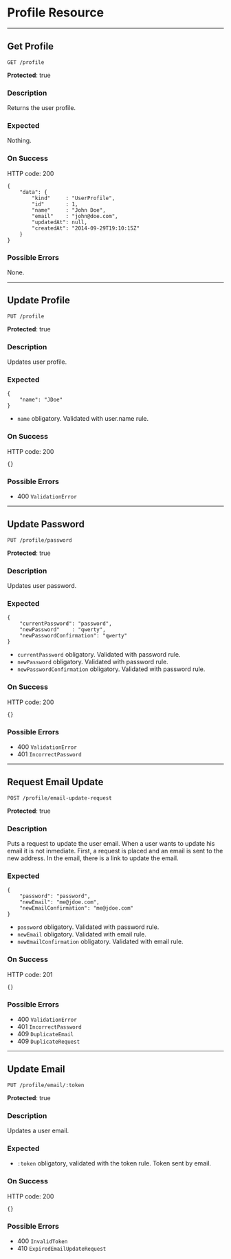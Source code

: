 # Profile Resource

---

## Get Profile

`GET /profile`

**Protected**: true

### Description

Returns the user profile.

### Expected

Nothing.

### On Success

HTTP code: 200

```
{
    "data": {
        "kind"     : "UserProfile",
        "id"       : 1,
        "name"     : "John Doe",
        "email"    : "john@doe.com",
        "updatedAt": null,
        "createdAt": "2014-09-29T19:10:15Z"
    }
}
```

### Possible Errors

None.

---

## Update Profile

`PUT /profile`

**Protected**: true

### Description

Updates user profile.

### Expected

```
{
    "name": "JDoe"
}
```

- `name` obligatory. Validated with user.name rule.

### On Success

HTTP code: 200

```
{}
```

### Possible Errors

- 400 `ValidationError`

---

## Update Password

`PUT /profile/password`

**Protected**: true

### Description

Updates user password.

### Expected

```
{
    "currentPassword": "password",
    "newPassword"    : "qwerty",
    "newPasswordConfirmation": "qwerty"
}
```

- `currentPassword` obligatory. Validated with password rule.
- `newPassword` obligatory. Validated with password rule.
- `newPasswordConfirmation` obligatory. Validated with password rule.

### On Success

HTTP code: 200

```
{}
```

### Possible Errors

- 400 `ValidationError`
- 401 `IncorrectPassword`

---

## Request Email Update

`POST /profile/email-update-request`

**Protected**: true

### Description

Puts a request to update the user email. When a user wants to update his email it is not inmediate. First, a request is placed and an email is sent to the new address. In the email, there is a link to update the email.

### Expected

```
{
    "password": "password",
    "newEmail": "me@jdoe.com",
    "newEmailConfirmation": "me@jdoe.com"
}
```

- `password` obligatory. Validated with password rule.
- `newEmail` obligatory. Validated with email rule.
- `newEmailConfirmation` obligatory. Validated with email rule.

### On Success

HTTP code: 201

```
{}
```

### Possible Errors

- 400 `ValidationError`
- 401 `IncorrectPassword`
- 409 `DuplicateEmail`
- 409 `DuplicateRequest`

---

## Update Email

`PUT /profile/email/:token`

**Protected**: true

### Description

Updates a user email.

### Expected

- `:token` obligatory, validated with the token rule. Token sent by email.

### On Success

HTTP code: 200

```
{}
```

### Possible Errors

- 400 `InvalidToken`
- 410 `ExpiredEmailUpdateRequest`
